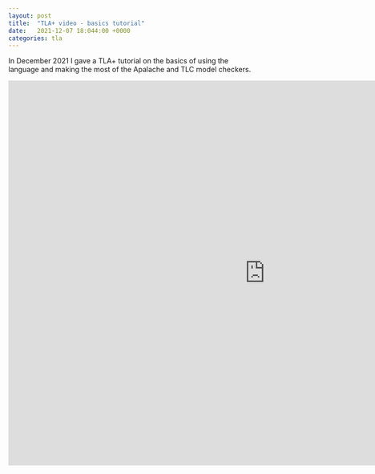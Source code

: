 ```yaml
---
layout: post
title:  "TLA+ video - basics tutorial"
date:   2021-12-07 18:044:00 +0000
categories: tla
---
```


In December 2021 I gave a TLA+ tutorial on the basics of using the language and making the most of the Apalache and TLC model checkers.

<iframe width="1024" height="768" src="https://youtu.be/peKYddIvCIs" frameborder="0" allowfullscreen></iframe>